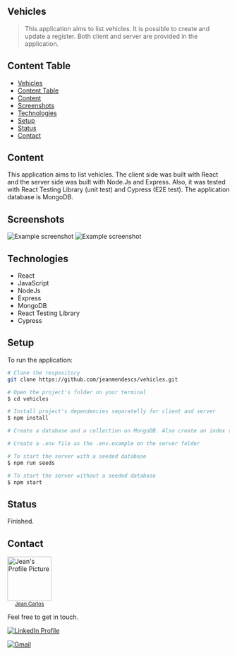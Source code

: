 ## Vehicles

> This application aims to list vehicles. It is possible to create and update a register. Both client and server are provided in the application.

## Content Table

- [Vehicles](#vehicles)
- [Content Table](#content-table)
- [Content](#content)
- [Screenshots](#screenshots)
- [Technologies](#technologies)
- [Setup](#setup)
- [Status](#status)
- [Contact](#contact)

## Content

This application aims to list vehicles. The client side was built with React and the server side was built with Node.Js and Express. Also, it was tested with React Testing Library (unit test) and Cypress (E2E test). The application database is MongoDB.

## Screenshots

![Example screenshot](https://imgur.com/4fjzX3K.jpg)
![Example screenshot](https://imgur.com/OyGDWOO.jpg)

## Technologies

- React
- JavaScript
- NodeJs
- Express
- MongoDB
- React Testing Library
- Cypress

## Setup

To run the application:

```bash
# Clone the respository
git clone https://github.com/jeanmendescs/vehicles.git

# Open the project's folder on your terminal
$ cd vehicles

# Install project's dependencies separatelly for client and server
$ npm install

# Create a database and a collection on MongoDB. Also create an index to the vehicle field to allow search by string on the database

# Create a .env file as the .env.example on the server folder

# To start the server with a seeded database
$ npm run seeds

# To start the server without a seeded database
$ npm start

```

## Status

Finished.

## Contact

<div style="display:flex">
<a href="https://github.com/jeanmendescs">
 <img height="auto" src="https://avatars3.githubusercontent.com/u/57002849?s=400&u=fff71a8a729144edec9bfd51b2d6dd89af52e00a&v=4" width="100px;" alt="Jean's Profile Picture"/>
 <br />
 <sub style="display:block; text-align:center;"><span >Jean Carlos</span></sub></a> <a href="https://github.com/jeanmendescs" title="Jean's Profile Picture"></a>
</div>

Feel free to get in touch.

<div style="display: inline-block;">
<a href="https://www.linkedin.com/in/jean-mendes//"><img src="https://img.shields.io/badge/linkedin-%230077B5.svg?&style=for-the-badge&logo=linkedin&logoColor=white" alt="LinkedIn Profile" ></a>

<a href="mailto:mendes.jean.cs@gmail.com"><img src="https://img.shields.io/badge/gmail-D14836?&style=for-the-badge&logo=gmail&logoColor=white" alt="Gmail" ></a>

</div>
